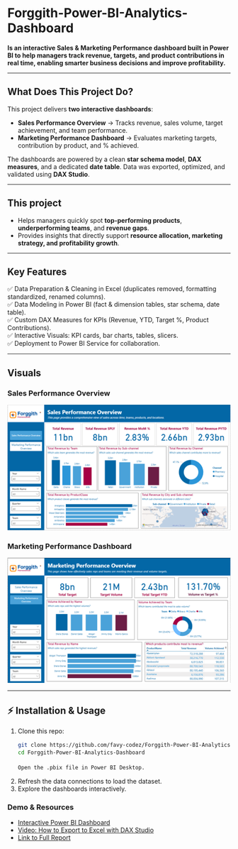 # Forggith-Power-BI-Analytics-Dashboard

**Is an interactive Sales & Marketing Performance dashboard built in Power BI to help managers track revenue, targets, and product contributions in real time, enabling smarter business decisions and improve profitability.**

---

## What Does This Project Do?  

This project delivers **two interactive dashboards**:  

- **Sales Performance Overview** → Tracks revenue, sales volume, target achievement, and team performance.  
- **Marketing Performance Dashboard** → Evaluates marketing targets, contribution by product, and % achieved.  

The dashboards are powered by a clean **star schema model**, **DAX measures**, and a dedicated **date table**. Data was exported, optimized, and validated using **DAX Studio**.  

---

## This project
- Helps managers quickly spot **top-performing products**, **underperforming teams**, and **revenue gaps**.  
- Provides insights that directly support **resource allocation, marketing strategy, and profitability growth**.  

---

## Key Features  

✅ Data Preparation & Cleaning in Excel (duplicates removed, formatting standardized, renamed columns).  
✅ Data Modeling in Power BI (fact & dimension tables, star schema, date table).  
✅ Custom DAX Measures for KPIs (Revenue, YTD, Target %, Product Contributions).  
✅ Interactive Visuals: KPI cards, bar charts, tables, slicers.  
✅ Deployment to Power BI Service for collaboration.  

---

## Visuals  

### Sales Performance Overview  
![Sales Dashboard Screenshot](https://github.com/favy-codez/Forggith-Power-BI-Analytics-Dashboard/blob/main/Sales%20Performance%20Overview.png)  

### Marketing Performance Dashboard  
![Marketing Dashboard Screenshot](https://github.com/favy-codez/Forggith-Power-BI-Analytics-Dashboard/blob/main/marketing%20dashboard.png)  

---

## ⚡ Installation & Usage  

1. Clone this repo:  
   ```bash
   git clone https://github.com/favy-codez/Forggith-Power-BI-Analytics-Dashboard
   cd Forggith-Power-BI-Analytics-Dashboard

   Open the .pbix file in Power BI Desktop.

2. Refresh the data connections to load the dataset.
3. Explore the dashboards interactively.

### Demo & Resources
- [Interactive Power BI Dashboard](https://app.powerbi.com/view?r=eyJrIjoiZTkwMGM1ZjgtNTI0MS00NGMzLTk0NTktN2Y5ZTQ3N2M2MTk3IiwidCI6ImI0MzQ1NGNkLTM2NGQtNDdiOS04NTJmLWY2YTFlNDFlMjg1ZSJ9)
- [ Video: How to Export to Excel with DAX Studio](https://www.youtube.com/watch?v=DykVdNh6dcM&t=86s)
- [Link to Full Report](https://medium.com/@ezeliorafavour/power-bi-sales-marketing-performance-reporting-for-forggith-pharmaceuticals-62c077adf6d6)
